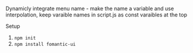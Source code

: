 Dynamicly integrate menu name - make the name a variable and use interpolation, keep varaible names in script.js as const varaibles at the top

Setup
1. `npm init`
2. `npm install fomantic-ui`
